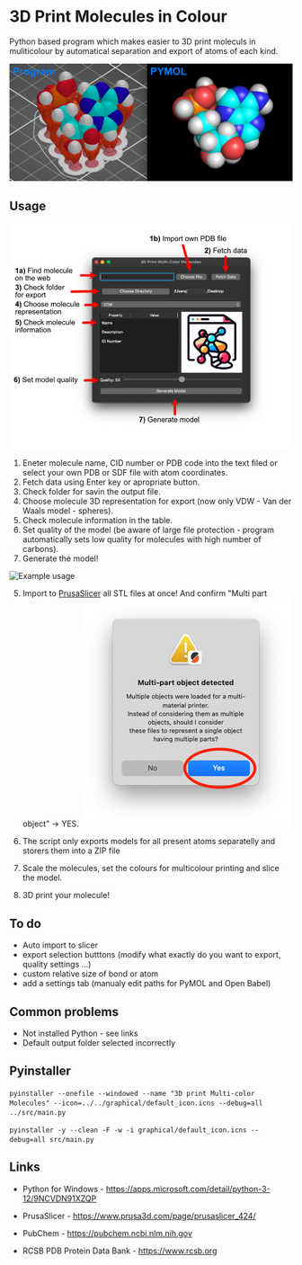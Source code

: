 # 3D Print Molecules in Colour
 Python based program which makes easier to 3D print moleculs in muliticolour by automatical separation and export of atoms of each kind. 
 
![Program output and PYMOL output comparison](https://github.com/KubiV/3D-Print-Molecules/blob/main/Photos/Img4.png)

## Usage
![GUI Description](https://github.com/KubiV/3D-Print-Molecules/blob/main/Photos/version2_ui1_description.jpg)

 1. Eneter molecule name, CID number or PDB code into the text filed or select your own PDB or SDF file with atom coordinates.
 2. Fetch data using Enter key or apropriate button.
 3. Check folder for savin the output file.
 4. Choose molecule 3D representation for export (now only VDW - Van der Waals model - spheres).
 5. Check molecule information in the table.
 6. Set quality of the model (be aware of large file protection - program automatically sets low quality for molecules with high number of carbons).
 7. Generate the model!

![Example usage](https://github.com/KubiV/3D-Print-Molecules/blob/main/Photos/AppUsage.gif)

 5. Import to [PrusaSlicer](https://www.prusa3d.com/page/prusaslicer_424/) all STL files at once! And confirm "Multi part object" -> YES.
   ![Molecule for 3D printing in PrusaSlicer (left) and in PyMOL (right)](https://github.com/KubiV/3D-Print-Molecules/blob/main/Photos/Img2.png)

 6. The script only exports models for all present atoms separatelly and storers them into a ZIP file
 
 7.  Scale the molecules, set the colours for multicolour printing and slice the model.

 8.  3D print your molecule!

## To do
 - Auto import to slicer
 - export selection butttons (modify what exactly do you want to export, quality settings ...)
 - custom relative size of bond or atom
 - add a settings tab (manualy edit paths for PyMOL and Open Babel)

## Common problems

 - Not installed Python - see links
 - Default output folder selected incorrectly

## Pyinstaller

`pyinstaller --onefile --windowed --name "3D print Multi-color Molecules" --icon=../../graphical/default_icon.icns --debug=all ../src/main.py`

`pyinstaller -y --clean -F -w -i graphical/default_icon.icns --debug=all src/main.py`

## Links

 - Python for Windows - https://apps.microsoft.com/detail/python-3-12/9NCVDN91XZQP
 - PrusaSlicer - https://www.prusa3d.com/page/prusaslicer_424/

 - PubChem - https://pubchem.ncbi.nlm.nih.gov
 - RCSB PDB Protein Data Bank - https://www.rcsb.org
